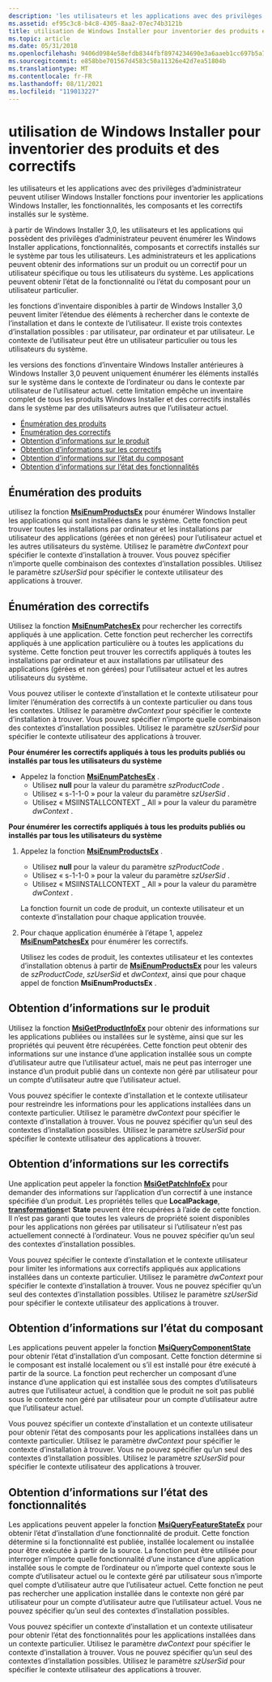 ```yaml
---
description: 'les utilisateurs et les applications avec des privilèges d’administrateur peuvent utiliser Windows Installer fonctions pour inventorier les applications Windows Installer, les fonctionnalités, les composants et les correctifs installés sur le système. à partir de Windows Installer&\# 160 ; 3.0, les utilisateurs et les applications qui possèdent des privilèges d’administrateur peuvent énumérer les applications, les fonctionnalités, les composants et les correctifs Windows Installer installés sur le système par tous les utilisateurs. Les administrateurs et les applications peuvent obtenir des informations sur un produit ou un correctif pour un utilisateur spécifique ou tous les utilisateurs du système. Les applications peuvent obtenir l’état de la fonctionnalité ou l’état du composant pour un utilisateur particulier. les fonctions d’inventaire disponibles à partir de Windows Installer&\# 160 ; 3.0 peuvent limiter l’étendue des éléments à rechercher dans le contexte de l’installation et le contexte de l’utilisateur. Il existe trois contextes d’installation possibles : par utilisateur, par ordinateur et par utilisateur. Le contexte de l’utilisateur peut être un utilisateur particulier ou tous les utilisateurs du système. les versions de la Windows Installer fonctions d’inventaire antérieures à Windows Installer&\# 160 ; 3.0 peuvent uniquement énumérer les éléments installés sur le système dans le contexte de l’ordinateur ou dans le contexte par utilisateur de l’utilisateur actuel. cette limitation empêche un inventaire complet de tous les produits Windows Installer et des correctifs installés dans le système par des utilisateurs autres que l’utilisateur actuel. Énumération des informations d’État du composant InformationObtaining ProductsEnumerating PatchesObtaining Product InformationObtaining patch InformationObtaining'
ms.assetid: ef95c3c8-b4c8-4305-8aa2-07ec74b3121b
title: utilisation de Windows Installer pour inventorier des produits et des correctifs
ms.topic: article
ms.date: 05/31/2018
ms.openlocfilehash: 9406d0984e58efdb8344fbf8974234690e3a6aaeb1cc697b5a76e6af940554e5
ms.sourcegitcommit: e858bbe701567d4583c50a11326e42d7ea51804b
ms.translationtype: MT
ms.contentlocale: fr-FR
ms.lasthandoff: 08/11/2021
ms.locfileid: "119013227"
---
```

# <a name="using-windows-installer-to-inventory-products-and-patches"></a>utilisation de Windows Installer pour inventorier des produits et des correctifs

les utilisateurs et les applications avec des privilèges d’administrateur peuvent utiliser Windows Installer fonctions pour inventorier les applications Windows Installer, les fonctionnalités, les composants et les correctifs installés sur le système.

à partir de Windows Installer 3,0, les utilisateurs et les applications qui possèdent des privilèges d’administrateur peuvent énumérer les Windows Installer applications, fonctionnalités, composants et correctifs installés sur le système par tous les utilisateurs. Les administrateurs et les applications peuvent obtenir des informations sur un produit ou un correctif pour un utilisateur spécifique ou tous les utilisateurs du système. Les applications peuvent obtenir l’état de la fonctionnalité ou l’état du composant pour un utilisateur particulier.

les fonctions d’inventaire disponibles à partir de Windows Installer 3,0 peuvent limiter l’étendue des éléments à rechercher dans le contexte de l’installation et dans le contexte de l’utilisateur. Il existe trois contextes d’installation possibles : par utilisateur, par ordinateur et par utilisateur. Le contexte de l’utilisateur peut être un utilisateur particulier ou tous les utilisateurs du système.

les versions des fonctions d’inventaire Windows Installer antérieures à Windows Installer 3,0 peuvent uniquement énumérer les éléments installés sur le système dans le contexte de l’ordinateur ou dans le contexte par utilisateur de l’utilisateur actuel. cette limitation empêche un inventaire complet de tous les produits Windows Installer et des correctifs installés dans le système par des utilisateurs autres que l’utilisateur actuel.

-   [Énumération des produits](#enumerating-products)
-   [Énumération des correctifs](#enumerating-patches)
-   [Obtention d’informations sur le produit](#obtaining-product-information)
-   [Obtention d’informations sur les correctifs](#obtaining-patch-information)
-   [Obtention d’informations sur l’état du composant](#obtaining-component-state-information)
-   [Obtention d’informations sur l’état des fonctionnalités](#obtaining-feature-state-information)

## <a name="enumerating-products"></a>Énumération des produits

utilisez la fonction [**MsiEnumProductsEx**](/windows/desktop/api/Msi/nf-msi-msienumproductsexa) pour énumérer Windows Installer les applications qui sont installées dans le système. Cette fonction peut trouver toutes les installations par ordinateur et les installations par utilisateur des applications (gérées et non gérées) pour l’utilisateur actuel et les autres utilisateurs du système. Utilisez le paramètre *dwContext* pour spécifier le contexte d’installation à trouver. Vous pouvez spécifier n’importe quelle combinaison des contextes d’installation possibles. Utilisez le paramètre *szUserSid* pour spécifier le contexte utilisateur des applications à trouver.

## <a name="enumerating-patches"></a>Énumération des correctifs

Utilisez la fonction [**MsiEnumPatchesEx**](/windows/desktop/api/Msi/nf-msi-msienumpatchesexa) pour rechercher les correctifs appliqués à une application. Cette fonction peut rechercher les correctifs appliqués à une application particulière ou à toutes les applications du système. Cette fonction peut trouver les correctifs appliqués à toutes les installations par ordinateur et aux installations par utilisateur des applications (gérées et non gérées) pour l’utilisateur actuel et les autres utilisateurs du système.

Vous pouvez utiliser le contexte d’installation et le contexte utilisateur pour limiter l’énumération des correctifs à un contexte particulier ou dans tous les contextes. Utilisez le paramètre *dwContext* pour spécifier le contexte d’installation à trouver. Vous pouvez spécifier n’importe quelle combinaison des contextes d’installation possibles. Utilisez le paramètre *szUserSid* pour spécifier le contexte utilisateur des applications à trouver.

**Pour énumérer les correctifs appliqués à tous les produits publiés ou installés par tous les utilisateurs du système**

-   Appelez la fonction [**MsiEnumPatchesEx**](/windows/desktop/api/Msi/nf-msi-msienumpatchesexa) .
    -   Utilisez **null** pour la valeur du paramètre *szProductCode* .
    -   Utilisez « s-1-1-0 » pour la valeur du paramètre *szUserSid* .
    -   Utilisez « MSIINSTALLCONTEXT \_ All » pour la valeur du paramètre *dwContext* .

**Pour énumérer les correctifs appliqués à tous les produits publiés ou installés par tous les utilisateurs du système**

1.  Appelez la fonction [**MsiEnumProductsEx**](/windows/desktop/api/Msi/nf-msi-msienumproductsexa) .

    -   Utilisez **null** pour la valeur du paramètre *szProductCode* .
    -   Utilisez « s-1-1-0 » pour la valeur du paramètre *szUserSid* .
    -   Utilisez « MSIINSTALLCONTEXT \_ All » pour la valeur du paramètre *dwContext* .

    La fonction fournit un code de produit, un contexte utilisateur et un contexte d’installation pour chaque application trouvée.

2.  Pour chaque application énumérée à l’étape 1, appelez [**MsiEnumPatchesEx**](/windows/desktop/api/Msi/nf-msi-msienumpatchesexa) pour énumérer les correctifs.

    Utilisez les codes de produit, les contextes utilisateur et les contextes d’installation obtenus à partir de [**MsiEnumProductsEx**](/windows/desktop/api/Msi/nf-msi-msienumproductsexa) pour les valeurs de *szProductCode*, *szUserSid* et *dwContext*, ainsi que pour chaque appel de fonction **MsiEnumProductsEx** .

## <a name="obtaining-product-information"></a>Obtention d’informations sur le produit

Utilisez la fonction [**MsiGetProductInfoEx**](/windows/desktop/api/Msi/nf-msi-msigetproductinfoexa) pour obtenir des informations sur les applications publiées ou installées sur le système, ainsi que sur les propriétés qui peuvent être récupérées. Cette fonction peut obtenir des informations sur une instance d’une application installée sous un compte d’utilisateur autre que l’utilisateur actuel, mais ne peut pas interroger une instance d’un produit publié dans un contexte non géré par utilisateur pour un compte d’utilisateur autre que l’utilisateur actuel.

Vous pouvez spécifier le contexte d’installation et le contexte utilisateur pour restreindre les informations pour les applications installées dans un contexte particulier. Utilisez le paramètre *dwContext* pour spécifier le contexte d’installation à trouver. Vous ne pouvez spécifier qu’un seul des contextes d’installation possibles. Utilisez le paramètre *szUserSid* pour spécifier le contexte utilisateur des applications à trouver.

## <a name="obtaining-patch-information"></a>Obtention d’informations sur les correctifs

Une application peut appeler la fonction [**MsiGetPatchInfoEx**](/windows/desktop/api/Msi/nf-msi-msigetpatchinfoexa) pour demander des informations sur l’application d’un correctif à une instance spécifiée d’un produit. Les propriétés telles que **LocalPackage**, [**transformations**](transforms.md)et **State** peuvent être récupérées à l’aide de cette fonction. Il n’est pas garanti que toutes les valeurs de propriété soient disponibles pour les applications non gérées par utilisateur si l’utilisateur n’est pas actuellement connecté à l’ordinateur. Vous ne pouvez spécifier qu’un seul des contextes d’installation possibles.

Vous pouvez spécifier le contexte d’installation et le contexte utilisateur pour limiter les informations aux correctifs appliqués aux applications installées dans un contexte particulier. Utilisez le paramètre *dwContext* pour spécifier le contexte d’installation à trouver. Vous ne pouvez spécifier qu’un seul des contextes d’installation possibles. Utilisez le paramètre *szUserSid* pour spécifier le contexte utilisateur des applications à trouver.

## <a name="obtaining-component-state-information"></a>Obtention d’informations sur l’état du composant

Les applications peuvent appeler la fonction [**MsiQueryComponentState**](/windows/desktop/api/Msi/nf-msi-msiquerycomponentstatea) pour obtenir l’état d’installation d’un composant. Cette fonction détermine si le composant est installé localement ou s’il est installé pour être exécuté à partir de la source. La fonction peut rechercher un composant d’une instance d’une application qui est installée sous des comptes d’utilisateurs autres que l’utilisateur actuel, à condition que le produit ne soit pas publié sous le contexte non géré par utilisateur pour un compte d’utilisateur autre que l’utilisateur actuel.

Vous pouvez spécifier un contexte d’installation et un contexte utilisateur pour obtenir l’état des composants pour les applications installées dans un contexte particulier. Utilisez le paramètre *dwContext* pour spécifier le contexte d’installation à trouver. Vous ne pouvez spécifier qu’un seul des contextes d’installation possibles. Utilisez le paramètre *szUserSid* pour spécifier le contexte utilisateur des applications à trouver.

## <a name="obtaining-feature-state-information"></a>Obtention d’informations sur l’état des fonctionnalités

Les applications peuvent appeler la fonction [**MsiQueryFeatureStateEx**](/windows/desktop/api/Msi/nf-msi-msiqueryfeaturestateexa) pour obtenir l’état d’installation d’une fonctionnalité de produit. Cette fonction détermine si la fonctionnalité est publiée, installée localement ou installée pour être exécutée à partir de la source. La fonction peut être utilisée pour interroger n’importe quelle fonctionnalité d’une instance d’une application installée sous le compte de l’ordinateur ou n’importe quel contexte sous le compte d’utilisateur actuel ou le contexte géré par utilisateur sous n’importe quel compte d’utilisateur autre que l’utilisateur actuel. Cette fonction ne peut pas rechercher une application installée dans le contexte non géré par utilisateur pour un compte d’utilisateur autre que l’utilisateur actuel. Vous ne pouvez spécifier qu’un seul des contextes d’installation possibles.

Vous pouvez spécifier un contexte d’installation et un contexte utilisateur pour obtenir l’état des fonctionnalités pour les applications installées dans un contexte particulier. Utilisez le paramètre *dwContext* pour spécifier le contexte d’installation à trouver. Vous ne pouvez spécifier qu’un seul des contextes d’installation possibles. Utilisez le paramètre *szUserSid* pour spécifier le contexte utilisateur des applications à trouver.

 

 



